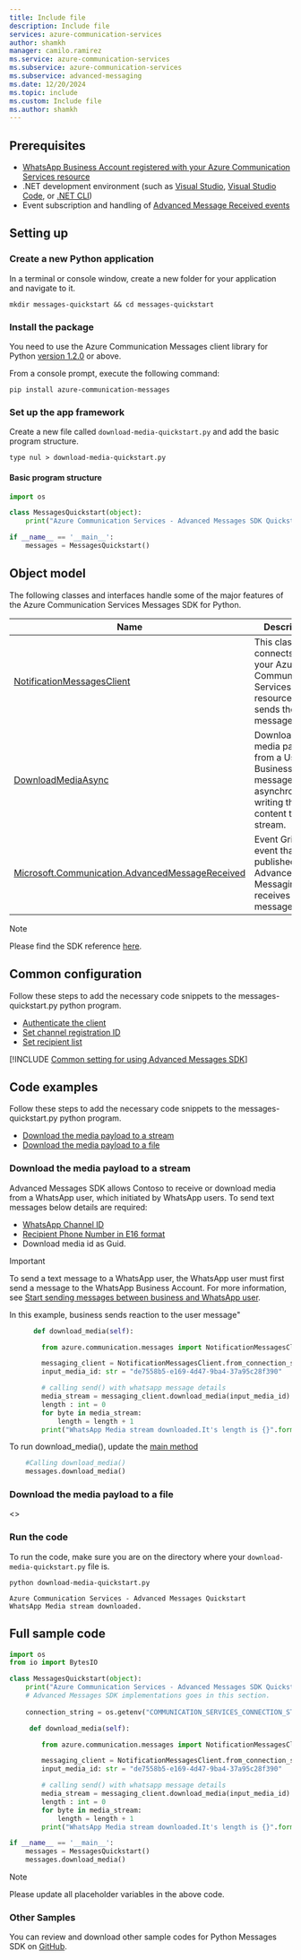 ```yaml
---
title: Include file
description: Include file
services: azure-communication-services
author: shamkh
manager: camilo.ramirez
ms.service: azure-communication-services
ms.subservice: azure-communication-services
ms.subservice: advanced-messaging
ms.date: 12/20/2024
ms.topic: include
ms.custom: Include file
ms.author: shamkh
---
```


## Prerequisites

- [WhatsApp Business Account registered with your Azure Communication Services resource](../../connect-whatsapp-business-account.md)
- .NET development environment (such as [Visual Studio](https://visualstudio.microsoft.com/downloads/), [Visual Studio Code](https://code.visualstudio.com/Download), or [.NET CLI](https://dotnet.microsoft.com/download))
- Event subscription and handling of [Advanced Message Received events](./../../handle-advanced-messaging-events.md#subscribe-to-advanced-messaging-events)

## Setting up

### Create a new Python application

In a terminal or console window, create a new folder for your application and navigate to it.

```console
mkdir messages-quickstart && cd messages-quickstart
```

### Install the package

You need to use the Azure Communication Messages client library for Python [version 1.2.0](https://pypi.org/project/azure-communication-messages) or above.

From a console prompt, execute the following command:

```console
pip install azure-communication-messages
```

### Set up the app framework

Create a new file called `download-media-quickstart.py` and add the basic program structure.

```console
type nul > download-media-quickstart.py   
```
#### Basic program structure
```python
import os

class MessagesQuickstart(object):
    print("Azure Communication Services - Advanced Messages SDK Quickstart For Reaction Types.")

if __name__ == '__main__':
    messages = MessagesQuickstart()
```

## Object model
The following classes and interfaces handle some of the major features of the Azure Communication Services Messages SDK for Python.

| Name            | Description                         |
|-----------------------------------|-------------------|
| [NotificationMessagesClient](/python/api/azure-communication-messages/azure.communication.messages.notificationmessagesclient)  | This class connects to your Azure Communication Services resource. It sends the messages.                   |
| [DownloadMediaAsync](/python/api/azure.communication.messages.notificationmessagesclient.downloadmediaasync)     | Download the media payload from a User to Business message asynchronously, writing the content to a stream. |
| [Microsoft.Communication.AdvancedMessageReceived](/azure/event-grid/communication-services-advanced-messaging-events#microsoftcommunicationadvancedmessagereceived-event) | Event Grid event that is published when Advanced Messaging receives a message. |

> [!NOTE]
> Please find the SDK reference [here](/python/api/azure-communication-messages/azure.communication.messages).

## Common configuration
Follow these steps to add the necessary code snippets to the messages-quickstart.py python program.

- [Authenticate the client](#authenticate-the-client)
- [Set channel registration ID](#set-channel-registration-id)
- [Set recipient list](#set-recipient-list)

[!INCLUDE [Common setting for using Advanced Messages SDK](../common-setting.md)]

## Code examples
Follow these steps to add the necessary code snippets to the messages-quickstart.py python program.
- [Download the media payload to a stream](#download-the-media-payload-to-a-stream)
- [Download the media payload to a file](#download-the-media-payload-to-a-file)

### Download the media payload to a stream
Advanced Messages SDK allows Contoso to receive or download media from a WhatsApp user, which initiated by WhatsApp users. To send text messages below details are required:
- [WhatsApp Channel ID](#set-channel-registration-id)
- [Recipient Phone Number in E16 format](#set-recipient-list)
- Download media id as Guid.

> [!IMPORTANT]
> To send a text message to a WhatsApp user, the WhatsApp user must first send a message to the WhatsApp Business Account. For more information, see [Start sending messages between business and WhatsApp user](#start-sending-messages-between-a-business-and-a-whatsapp-user).

In this example, business sends reaction to the user message"
```python
      def download_media(self):

        from azure.communication.messages import NotificationMessagesClient

        messaging_client = NotificationMessagesClient.from_connection_string(self.connection_string)
        input_media_id: str = "de7558b5-e169-4d47-9ba4-37a95c28f390"

        # calling send() with whatsapp message details
        media_stream = messaging_client.download_media(input_media_id)
        length : int = 0
        for byte in media_stream:
            length = length + 1
        print("WhatsApp Media stream downloaded.It's length is {}".format(length))

```

To run download_media(), update the [main method](#basic-program-structure)
```python
    #Calling download_media()
    messages.download_media()
```

### Download the media payload to a file
<<Coming soon>>

### Run the code

To run the code, make sure you are on the directory where your `download-media-quickstart.py` file is.

```console
python download-media-quickstart.py
```

```output
Azure Communication Services - Advanced Messages Quickstart
WhatsApp Media stream downloaded.
```

## Full sample code

```python
import os
from io import BytesIO

class MessagesQuickstart(object):
    print("Azure Communication Services - Advanced Messages SDK Quickstart using connection string.")
    # Advanced Messages SDK implementations goes in this section.
   
    connection_string = os.getenv("COMMUNICATION_SERVICES_CONNECTION_STRING")

     def download_media(self):

        from azure.communication.messages import NotificationMessagesClient

        messaging_client = NotificationMessagesClient.from_connection_string(self.connection_string)
        input_media_id: str = "de7558b5-e169-4d47-9ba4-37a95c28f390"

        # calling send() with whatsapp message details
        media_stream = messaging_client.download_media(input_media_id)
        length : int = 0
        for byte in media_stream:
            length = length + 1
        print("WhatsApp Media stream downloaded.It's length is {}".format(length))

if __name__ == '__main__':
    messages = MessagesQuickstart()
    messages.download_media()
```

> [!NOTE]
> Please update all placeholder variables in the above code.

### Other Samples

You can review and download other sample codes for Python Messages SDK on [GitHub](https://github.com/Azure-Samples/communication-services-python-quickstarts/tree/main/messages-quickstart).

